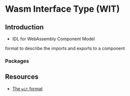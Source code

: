 # Wasm Interface Type (WIT)



## Introduction

- IDL for WebAssembly Component Model

format to describe the imports and exports to a component

### Packages



## Resources

- [The `wit` format](https://github.com/WebAssembly/component-model/blob/d1f47566f7aa9c8ab7bae2826eb9d123b2196512/design/mvp/WIT.md)
